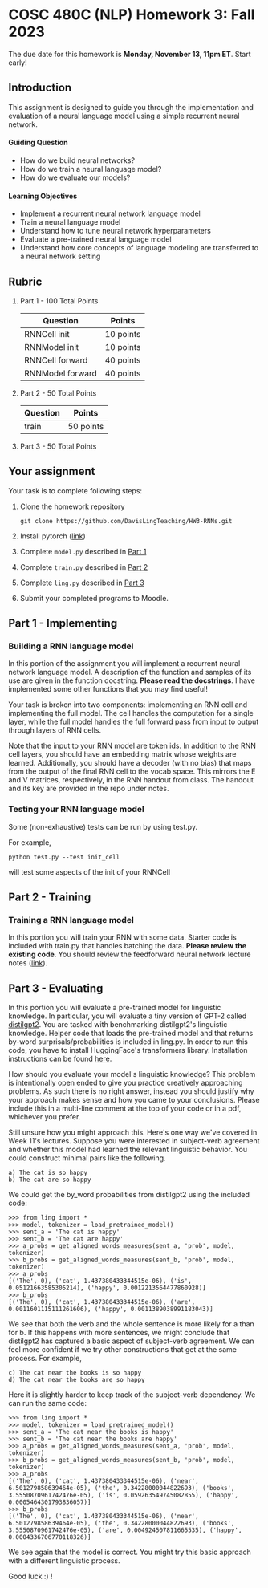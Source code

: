 # COSC 480C (NLP) Homework 3: Fall 2023

The due date for this homework is **Monday, November 13, 11pm ET**.
Start early!

## Introduction

This assignment is designed to guide you through the implementation and
evaluation of a neural language model using a simple recurrent neural network. 

#### Guiding Question
- How do we build neural networks? 
- How do we train a neural language model? 
- How do we evaluate our models? 

#### Learning Objectives
- Implement a recurrent neural network language model
- Train a neural language model
- Understand how to tune neural network hyperparameters 
- Evaluate a pre-trained neural language model 
- Understand how core concepts of language modeling are transferred to a neural
  network setting 

## Rubric 

1. Part 1 - 100 Total Points

    | Question | Points |
    | -------- | ------ | 
    | RNNCell init | 10 points |
    | RNNModel init | 10 points |
    | RNNCell forward | 40 points |
    | RNNModel forward | 40 points |

2. Part 2 - 50 Total Points

    | Question | Points |
    | -------- | ------ | 
    | train    | 50 points |

3. Part 3 - 50 Total Points


## Your assignment

Your task is to complete following steps:

1. Clone the homework repository

    ```
    git clone https://github.com/DavisLingTeaching/HW3-RNNs.git
    ```

2. Install pytorch ([link](https://pytorch.org/get-started/locally/))

4. Complete `model.py` described in [Part 1](#part-1)
5. Complete `train.py` described in [Part 2](#part-2)
6. Complete `ling.py` described in [Part 3](#part-3)
7. Submit your completed programs to Moodle.

## Part 1 - Implementing

### Building a RNN language model

In this portion of the assignment you will implement a recurrent neural network
language model. A description of the function and samples of its use are given in the
function docstring. **Please read the docstrings**. I have implemented some
other functions that you may find useful! 

Your task is broken into two components: implementing an RNN cell and
implementing the full model. The cell handles the computation for a single
layer, while the full model handles the full forward pass from input to output
through layers of RNN cells. 

Note that the input to your RNN model are token ids. In addition to the RNN cell
layers, you should have an embedding matrix whose weights are learned.
Additionally, you should have a decoder (with no bias) that maps from the output
of the final RNN cell to the vocab space. This mirrors the E and V matrices,
respectively, in the RNN handout from class. The handout and its key are
provided in the repo under notes. 

### Testing your RNN language model

Some (non-exhaustive) tests can be run by using test.py. 

For example, 

    python test.py --test init_cell

will test some aspects of the init of your RNNCell

## Part 2 - Training

### Training a RNN language model

In this portion you will train your RNN with some data. Starter code is included
with train.py that handles batching the data. **Please review the existing
code**. You should review the feedforward neural network lecture notes
([link](https://github.com/DavisLingTeaching/PyTorchNN)). 

## Part 3 - Evaluating 

In this portion you will evaluate a pre-trained model for linguistic knowledge.
In particular, you will evaluate a tiny version of GPT-2 called
[distilgpt2](https://huggingface.co/distilgpt2). You are tasked with
benchmarking distilgpt2's linguistic knowledge. Helper code that loads the
pre-trained model and that returns by-word surprisals/probabilities is included
in ling.py. In order to run this code, you have to install HuggingFace's
transformers library. Installation instructions can be found
[here](https://github.com/huggingface/transformers#installation).

How should you evaluate your model's linguistic knowledge? This problem is
intentionally open ended to give you practice creatively approaching problems.
As such there is no right answer, instead you should justify why your approach
makes sense and how you came to your conclusions. Please include this in a
multi-line comment at the top of your code or in a pdf, whichever you prefer. 

Still unsure how you might approach this. Here's one way we've covered in Week
11's lectures. Suppose you were interested in subject-verb agreement and whether
this model had learned the relevant linguistic behavior. You could construct
minimal pairs like the following. 

    a) The cat is so happy
    b) The cat are so happy

We could get the by\_word probabilities from distilgpt2 using the included code: 

    >>> from ling import *
    >>> model, tokenizer = load_pretrained_model()
    >>> sent_a = 'The cat is happy'
    >>> sent_b = 'The cat are happy'
    >>> a_probs = get_aligned_words_measures(sent_a, 'prob', model, tokenizer)
    >>> b_probs = get_aligned_words_measures(sent_b, 'prob', model, tokenizer)
    >>> a_probs
    [('The', 0), ('cat', 1.437380433344515e-06), ('is', 0.05121663585305214), ('happy', 0.0012213564477860928)]
    >>> b_probs
    [('The', 0), ('cat', 1.437380433344515e-06), ('are', 0.0011601115111261606), ('happy', 0.0011389038991183043)]

We see that both the verb and the whole sentence is more likely for a than for
b. If this happens with more sentences, we might conclude that distilgpt2 has
captured a basic aspect of subject-verb agreement. We can feel more confident if
we try other constructions that get at the same process. For example, 

    c) The cat near the books is so happy
    d) The cat near the books are so happy

Here it is slightly harder to keep track of the subject-verb dependency. We can
run the same code: 

    >>> from ling import *
    >>> model, tokenizer = load_pretrained_model()
    >>> sent_a = 'The cat near the books is happy'
    >>> sent_b = 'The cat near the books are happy'
    >>> a_probs = get_aligned_words_measures(sent_a, 'prob', model, tokenizer)
    >>> b_probs = get_aligned_words_measures(sent_b, 'prob', model, tokenizer)
    >>> a_probs
    [('The', 0), ('cat', 1.437380433344515e-06), ('near', 6.501279858639464e-05), ('the', 0.34228000044822693), ('books', 3.5550870961742476e-05), ('is', 0.059263549745082855), ('happy', 0.0005464301793836057)]
    >>> b_probs
    [('The', 0), ('cat', 1.437380433344515e-06), ('near', 6.501279858639464e-05), ('the', 0.34228000044822693), ('books', 3.5550870961742476e-05), ('are', 0.004924507811665535), ('happy', 0.0004336706770118326)]

We see again that the model is correct. You might try this basic approach with a
different linguistic process.

Good luck :) !
